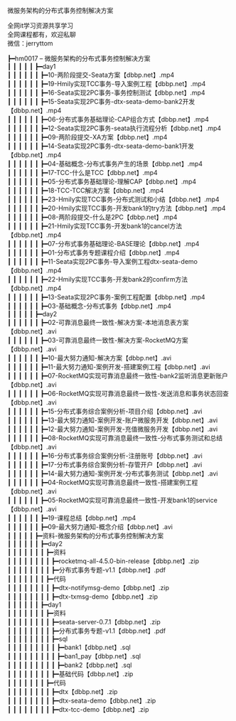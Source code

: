 微服务架构的分布式事务控制解决方案

全网it学习资源共享学习<br>全网课程都有，欢迎私聊<br>微信：jerryttom<br>

┣━hm0017 – 微服务架构的分布式事务控制解决方案<br> ┃ ┃ ┃ ┃ ┃ ┣━day1<br> ┃ ┃ ┃ ┃ ┃ ┃ ┣━10-两阶段提交-Seata方案【dbbp.net】.mp4<br> ┃ ┃ ┃ ┃ ┃ ┃ ┣━19-Hmily实现TCC事务-导入案例工程【dbbp.net】.mp4<br> ┃ ┃ ┃ ┃ ┃ ┃ ┣━16-Seata实现2PC事务-事务控制测试【dbbp.net】.mp4<br> ┃ ┃ ┃ ┃ ┃ ┃ ┣━15-Seata实现2PC事务-dtx-seata-demo-bank2开发【dbbp.net】.mp4<br> ┃ ┃ ┃ ┃ ┃ ┃ ┣━06-分布式事务基础理论-CAP组合方式【dbbp.net】.mp4<br> ┃ ┃ ┃ ┃ ┃ ┃ ┣━12-Seata实现2PC事务-seata执行流程分析【dbbp.net】.mp4<br> ┃ ┃ ┃ ┃ ┃ ┃ ┣━09-两阶段提交-XA方案【dbbp.net】.mp4<br> ┃ ┃ ┃ ┃ ┃ ┃ ┣━14-Seata实现2PC事务-dtx-seata-demo-bank1开发【dbbp.net】.mp4<br> ┃ ┃ ┃ ┃ ┃ ┃ ┣━04-基础概念-分布式事务产生的场景【dbbp.net】.mp4<br> ┃ ┃ ┃ ┃ ┃ ┃ ┣━17-TCC-什么是TCC【dbbp.net】.mp4<br> ┃ ┃ ┃ ┃ ┃ ┃ ┣━05-分布式事务基础理论-理解CAP【dbbp.net】.mp4<br> ┃ ┃ ┃ ┃ ┃ ┃ ┣━18-TCC-TCC解决方案【dbbp.net】.mp4<br> ┃ ┃ ┃ ┃ ┃ ┃ ┣━23-Hmily实现TCC事务-分布式测试和小结【dbbp.net】.mp4<br> ┃ ┃ ┃ ┃ ┃ ┃ ┣━20-Hmily实现TCC事务-开发bank1的try方法【dbbp.net】.mp4<br> ┃ ┃ ┃ ┃ ┃ ┃ ┣━08-两阶段提交-什么是2PC【dbbp.net】.mp4<br> ┃ ┃ ┃ ┃ ┃ ┃ ┣━21-Hmily实现TCC事务-开发bank1的cancel方法【dbbp.net】.mp4<br> ┃ ┃ ┃ ┃ ┃ ┃ ┣━07-分布式事务基础理论-BASE理论【dbbp.net】.mp4<br> ┃ ┃ ┃ ┃ ┃ ┃ ┣━01-分布式事务专题课程介绍【dbbp.net】.mp4<br> ┃ ┃ ┃ ┃ ┃ ┃ ┣━11-Seata实现2PC事务-导入案例工程dtx-seata-demo【dbbp.net】.mp4<br> ┃ ┃ ┃ ┃ ┃ ┃ ┣━22-Hmily实现TCC事务-开发bank2的confirm方法【dbbp.net】.mp4<br> ┃ ┃ ┃ ┃ ┃ ┃ ┣━13-Seata实现2PC事务-案例工程配置【dbbp.net】.mp4<br> ┃ ┃ ┃ ┃ ┃ ┃ ┣━03-基础概念-分布式事务【dbbp.net】.mp4<br> ┃ ┃ ┃ ┃ ┃ ┣━day2<br> ┃ ┃ ┃ ┃ ┃ ┃ ┣━02-可靠消息最终一致性-解决方案-本地消息表方案【dbbp.net】.avi<br> ┃ ┃ ┃ ┃ ┃ ┃ ┣━03-可靠消息最终一致性-解决方案-RocketMQ方案【dbbp.net】.avi<br> ┃ ┃ ┃ ┃ ┃ ┃ ┣━10-最大努力通知-解决方案【dbbp.net】.avi<br> ┃ ┃ ┃ ┃ ┃ ┃ ┣━11-最大努力通知-案例开发-搭建案例工程【dbbp.net】.avi<br> ┃ ┃ ┃ ┃ ┃ ┃ ┣━07-RocketMQ实现可靠消息最终一致性-bank2监听消息更新账户【dbbp.net】.avi<br> ┃ ┃ ┃ ┃ ┃ ┃ ┣━06-RocketMQ实现可靠消息最终一致性-发送消息和事务状态回查【dbbp.net】.avi<br> ┃ ┃ ┃ ┃ ┃ ┃ ┣━15-分布式事务综合案例分析-项目介绍【dbbp.net】.avi<br> ┃ ┃ ┃ ┃ ┃ ┃ ┣━13-最大努力通知-案例开发-账户微服务开发【dbbp.net】.avi<br> ┃ ┃ ┃ ┃ ┃ ┃ ┣━12-最大努力通知-案例开发-充值微服务开发【dbbp.net】.avi<br> ┃ ┃ ┃ ┃ ┃ ┃ ┣━08-RocketMQ实现可靠消息最终一致性-分布式事务测试和总结【dbbp.net】.avi<br> ┃ ┃ ┃ ┃ ┃ ┃ ┣━16-分布式事务综合案例分析-注册账号【dbbp.net】.avi<br> ┃ ┃ ┃ ┃ ┃ ┃ ┣━17-分布式事务综合案例分析-存管开户【dbbp.net】.avi<br> ┃ ┃ ┃ ┃ ┃ ┃ ┣━14-最大努力通知-案例开发-分布式事务测试【dbbp.net】.avi<br> ┃ ┃ ┃ ┃ ┃ ┃ ┣━04-RocketMQ实现可靠消息最终一致性-搭建案例工程【dbbp.net】.avi<br> ┃ ┃ ┃ ┃ ┃ ┃ ┣━05-RocketMQ实现可靠消息最终一致性-开发bank1的service【dbbp.net】.avi<br> ┃ ┃ ┃ ┃ ┃ ┃ ┣━19-课程总结【dbbp.net】.mp4<br> ┃ ┃ ┃ ┃ ┃ ┃ ┣━09-最大努力通知-概念介绍【dbbp.net】.avi<br> ┃ ┃ ┃ ┃ ┃ ┣━资料-微服务架构的分布式事务控制解决方案<br> ┃ ┃ ┃ ┃ ┃ ┃ ┣━day2<br> ┃ ┃ ┃ ┃ ┃ ┃ ┃ ┣━资料<br> ┃ ┃ ┃ ┃ ┃ ┃ ┃ ┃ ┣━rocketmq-all-4.5.0-bin-release【dbbp.net】.zip<br> ┃ ┃ ┃ ┃ ┃ ┃ ┃ ┃ ┣━分布式事务专题-v1.1【dbbp.net】.pdf<br> ┃ ┃ ┃ ┃ ┃ ┃ ┃ ┣━代码<br> ┃ ┃ ┃ ┃ ┃ ┃ ┃ ┃ ┣━dtx-notifymsg-demo【dbbp.net】.zip<br> ┃ ┃ ┃ ┃ ┃ ┃ ┃ ┃ ┣━dtx-txmsg-demo【dbbp.net】.zip<br> ┃ ┃ ┃ ┃ ┃ ┃ ┣━day1<br> ┃ ┃ ┃ ┃ ┃ ┃ ┃ ┣━资料<br> ┃ ┃ ┃ ┃ ┃ ┃ ┃ ┃ ┣━seata-server-0.7.1【dbbp.net】.zip<br> ┃ ┃ ┃ ┃ ┃ ┃ ┃ ┃ ┣━分布式事务专题-v1.1【dbbp.net】.pdf<br> ┃ ┃ ┃ ┃ ┃ ┃ ┃ ┃ ┣━sql<br> ┃ ┃ ┃ ┃ ┃ ┃ ┃ ┃ ┃ ┣━bank1【dbbp.net】.sql<br> ┃ ┃ ┃ ┃ ┃ ┃ ┃ ┃ ┃ ┣━ban1_pay【dbbp.net】.sql<br> ┃ ┃ ┃ ┃ ┃ ┃ ┃ ┃ ┃ ┣━bank2【dbbp.net】.sql<br> ┃ ┃ ┃ ┃ ┃ ┃ ┃ ┃ ┣━基础代码【dbbp.net】.zip<br> ┃ ┃ ┃ ┃ ┃ ┃ ┃ ┣━代码<br> ┃ ┃ ┃ ┃ ┃ ┃ ┃ ┃ ┣━dtx【dbbp.net】.zip<br> ┃ ┃ ┃ ┃ ┃ ┃ ┃ ┃ ┣━dtx-seata-demo【dbbp.net】.zip<br> ┃ ┃ ┃ ┃ ┃ ┃ ┃ ┃ ┣━dtx-tcc-demo【dbbp.net】.zip